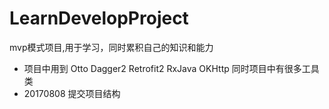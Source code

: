 # LearnDevelopProject
mvp模式项目,用于学习，同时累积自己的知识和能力

* 项目中用到 Otto Dagger2 Retrofit2 RxJava OKHttp  同时项目中有很多工具类
* 20170808 提交项目结构
